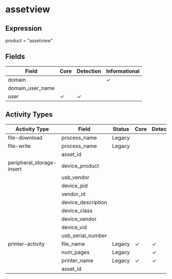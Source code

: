assetview
=========

Expression
----------

product = "assetview"

Fields
------

| Field            | Core     | Detection | Informational |
| ---------------- | -------- | --------- | ------------- |
| domain           |          |           | &#10003;      |
| domain_user_name |          |           |               |
| user             | &#10003; | &#10003;  |               |

Activity Types
--------------

| Activity Type             | Field              | Status | Core     | Detection | Informational |
| ------------------------- | ------------------ | ------ | -------- | --------- | ------------- |
| file-download             | process_name       | Legacy |          |           | &#10003;      |
| file-write                | process_name       | Legacy |          |           | &#10003;      |
|                           | asset_id           |        |          |           | &#10003;      |
| peripheral_storage-insert | device_product     |        |          |           | &#10003;      |
|                           | usb_vendor         |        |          |           | &#10003;      |
|                           | device_pid         |        |          |           | &#10003;      |
|                           | vendor_id          |        |          |           | &#10003;      |
|                           | device_description |        |          |           | &#10003;      |
|                           | device_class       |        |          |           | &#10003;      |
|                           | device_vendor      |        |          |           | &#10003;      |
|                           | device_vid         |        |          |           | &#10003;      |
|                           | usb_serial_number  |        |          |           | &#10003;      |
| printer-activity          | file_name          | Legacy | &#10003; | &#10003;  |               |
|                           | num_pages          | Legacy |          | &#10003;  |               |
|                           | printer_name       | Legacy | &#10003; | &#10003;  |               |
|                           | asset_id           |        |          |           | &#10003;      |

